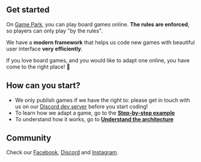 ## Get started

On [Game Park](https://game-park.com/), you can play board games online. **The rules are enforced**, so players can only play "by the rules".

We have a **modern framework** that helps us code new games with beautiful user interface **very efficiently**.

If you love board games, and you would like to adapt one online, you have come to the right place! :hugs:

## How can you start?

- We only publish games if we have the right to: please get in touch with us on our [Discord dev server](https://discord.gg/MaWUjfdYjT) before you start coding!
- To learn how we adapt a game, go to the **[Step-by-step example](step-by-step-example/choose-a-game.md)**
- To understand how it works, go to **[Understand the architecture](understand-the-architecture/understand-the-architecture.md)**

## Community

Check our [Facebook](https://www.facebook.com/gameparkboardgames), [Discord](https://discord.com/invite/6WcQUvv) and [Instagram](https://www.instagram.com/game_park_board_games/).